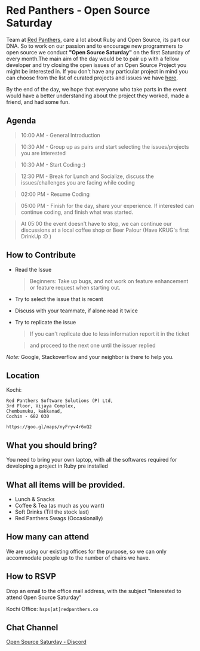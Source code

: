 # Red Panthers - Open Source Saturday

Team at [Red Panthers](https://redpanthers.co), care a lot about Ruby and Open Source, its part our DNA. So to work on our passion and to encourage new programmers to open source we conduct **"Open Source Saturday"** on the first Saturday of every month.The main aim of the day would be to pair up with a fellow developer and try closing the open issues of an Open Source Project you might be interested in. If you don't have any particular project in mind you can choose from the list of curated projects and issues we have [here](https://github.com/redpanthers/open-source-saturday/blob/master/projects.md).

By the end of the day, we hope that everyone who take parts in the event would have a better understanding about the project they worked, made a friend, and had some fun.

Agenda
------

> 10:00 AM - General Introduction

> 10:30 AM - Group up as pairs and start selecting the issues/projects you are interested

> 10:30 AM - Start Coding :)

> 12:30 PM - Break for Lunch and Socialize, discuss the issues/challenges you are facing while coding

> 02:00 PM - Resume Coding

> 05:00 PM - Finish for the day, share your experience. If interested can continue coding, and finish what was started.

> At 05:00 the event doesn't have to stop, we can continue our discussions at a local coffee shop or Beer Palour (Have KRUG's first DrinkUp :D )

How to Contribute
-----------------

* Read the Issue

  > Beginners: Take up bugs, and not work on feature enhancement or feature request when starting out.

* Try to select the issue that is recent

* Discuss with your teammate, if alone read it twice

* Try to replicate the issue

  > If you can't replicate due to less information report it in the ticket

  > and proceed to the next one until the issuer replied


*Note:* Google, Stackoverflow and your neighbor is there to help you. 


Location
---------

Kochi:

```
Red Panthers Software Solutions (P) Ltd,
3rd Floor, Vijaya Complex,
Chembumuku, kakkanad,
Cochin - 682 030

https://goo.gl/maps/nyFryv4r6xQ2
```

What you should bring?
----------------------

You need to bring your own laptop, with all the softwares required for developing a project in Ruby pre installed

What all items will be provided.
-----------------------------

* Lunch & Snacks
* Coffee & Tea (as much as you want)
* Soft Drinks (Till the stock last)
* Red Panthers Swags (Occasionally)

How many can attend
-------------------

We are using our existing offices for the purpose, so we can only accommodate people 
up to the number of chairs we have.

How to RSVP
-----------

Drop an email to the office mail address, with the subject "Interested to attend Open Source Saturday"

Kochi Office: `hsps[at]redpanthers.co`

Chat Channel
------------

[Open Source Saturday - Discord ](https://discord.me/opensource-saturday)
